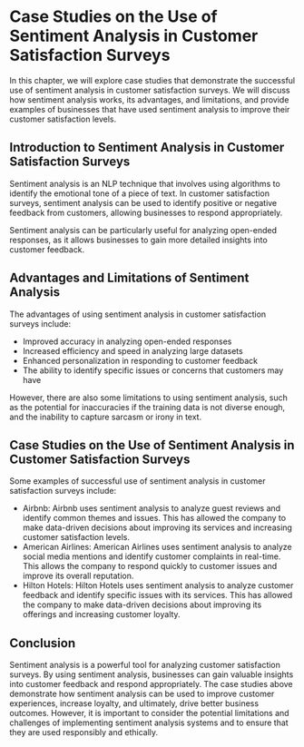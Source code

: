 Case Studies on the Use of Sentiment Analysis in Customer Satisfaction Surveys
============================================================================================================================================

In this chapter, we will explore case studies that demonstrate the successful use of sentiment analysis in customer satisfaction surveys. We will discuss how sentiment analysis works, its advantages, and limitations, and provide examples of businesses that have used sentiment analysis to improve their customer satisfaction levels.

Introduction to Sentiment Analysis in Customer Satisfaction Surveys
-------------------------------------------------------------------

Sentiment analysis is an NLP technique that involves using algorithms to identify the emotional tone of a piece of text. In customer satisfaction surveys, sentiment analysis can be used to identify positive or negative feedback from customers, allowing businesses to respond appropriately.

Sentiment analysis can be particularly useful for analyzing open-ended responses, as it allows businesses to gain more detailed insights into customer feedback.

Advantages and Limitations of Sentiment Analysis
------------------------------------------------

The advantages of using sentiment analysis in customer satisfaction surveys include:

* Improved accuracy in analyzing open-ended responses
* Increased efficiency and speed in analyzing large datasets
* Enhanced personalization in responding to customer feedback
* The ability to identify specific issues or concerns that customers may have

However, there are also some limitations to using sentiment analysis, such as the potential for inaccuracies if the training data is not diverse enough, and the inability to capture sarcasm or irony in text.

Case Studies on the Use of Sentiment Analysis in Customer Satisfaction Surveys
------------------------------------------------------------------------------

Some examples of successful use of sentiment analysis in customer satisfaction surveys include:

* Airbnb: Airbnb uses sentiment analysis to analyze guest reviews and identify common themes and issues. This has allowed the company to make data-driven decisions about improving its services and increasing customer satisfaction levels.
* American Airlines: American Airlines uses sentiment analysis to analyze social media mentions and identify customer complaints in real-time. This allows the company to respond quickly to customer issues and improve its overall reputation.
* Hilton Hotels: Hilton Hotels uses sentiment analysis to analyze customer feedback and identify specific issues with its services. This has allowed the company to make data-driven decisions about improving its offerings and increasing customer loyalty.

Conclusion
----------

Sentiment analysis is a powerful tool for analyzing customer satisfaction surveys. By using sentiment analysis, businesses can gain valuable insights into customer feedback and respond appropriately. The case studies above demonstrate how sentiment analysis can be used to improve customer experiences, increase loyalty, and ultimately, drive better business outcomes. However, it is important to consider the potential limitations and challenges of implementing sentiment analysis systems and to ensure that they are used responsibly and ethically.

